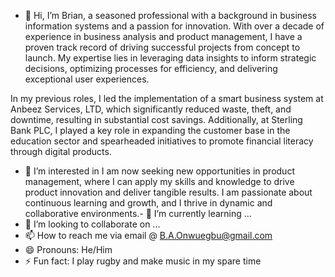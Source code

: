 - 👋 Hi, I’m Brian, a seasoned professional with a background in business information systems and a passion for innovation. With over a decade of experience in business analysis and product management, I have a proven track record of driving successful projects from concept to launch. My expertise lies in leveraging data insights to inform strategic decisions, optimizing processes for efficiency, and delivering exceptional user experiences.

In my previous roles, I led the implementation of a smart business system at Anbeez Services, LTD, which significantly reduced waste, theft, and downtime, resulting in substantial cost savings. Additionally, at Sterling Bank PLC, I played a key role in expanding the customer base in the education sector and spearheaded initiatives to promote financial literacy through digital products.


- 👀 I’m interested in I am now seeking new opportunities in product management, where I can apply my skills and knowledge to drive product innovation and deliver tangible results. I am passionate about continuous learning and growth, and I thrive in dynamic and collaborative environments.- 🌱 I’m currently learning ...
- 💞️ I’m looking to collaborate on ...
- 📫 How to reach me via email @ B.A.Onwuegbu@gmail.com
- 😄 Pronouns: He/Him
- ⚡ Fun fact: I play rugby and make music in my spare time

<!---
Nkennia/Nkennia is a ✨ special ✨ repository because its `README.md` (this file) appears on your GitHub profile.
You can click the Preview link to take a look at your changes.
--->
